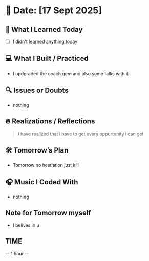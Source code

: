 # 📅 Date: [17 Sept 2025]

## 🧠 What I Learned Today

- [ ] I didn't learned anything today

## 💻 What I Built / Practiced

- I updgraded the coach gem and also some talks with it

## 🔍 Issues or Doubts

- nothing

## 🔥 Realizations / Reflections

> I have realized that i have to get every oppurtunity i can get

## 🛠 Tomorrow’s Plan

- Tomorrow no hestiation just kill

## 🎧 Music I Coded With

- nothing

## Note for Tomorrow myself

- I belives in u

## TIME

-- 1 hour --
